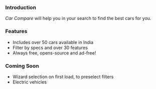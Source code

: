 

### Introduction

*Car Compare* will help you in your search to find the best cars for you.

### Features

* Includes over 50 cars available in India
* Filter by specs and over 30 features
* Always free, opens-source and ad-free!

### Coming Soon

* Wizard selection on first load, to preselect filters
* Electric vehicles

